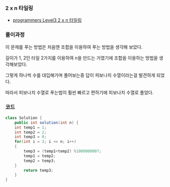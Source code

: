 ### 2 x n 타일링

- [programmers Level3 2 x n 타일링](https://programmers.co.kr/learn/courses/30/lessons/12900)



### 풀이과정

이 문제를 푸는 방법은 처음엔 조합을 이용하여 푸는 방법을 생각해 보았다.

길이가 1, 2인 타일 2가지를 이용하여 n을 만드는 거였기에 조합을 이용하는 방법을 생각해보았다.

그렇게 하나씩 수를 대입해가며 풀어보는중 답이 피보나치 수열이라는걸 발견하게 되었다.

따라서 피보나치 수열로 푸는법이 훨씬 빠르고 편하기에 피보나치 수열로 풀었다.



### 코드

```java
class Solution {
    public int solution(int n) {
	int temp1 = 1;
	int temp2 = 2;
	int temp3 = 0;
	for(int i = 3; i <= n; i++)
	{
		temp3 = (temp1+temp2) %1000000007;
		temp1 = temp2;
		temp2 = temp3;
	}
        return temp3;
    }
}
```

